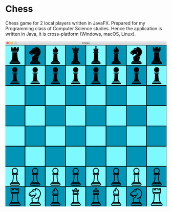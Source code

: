 # Chess
Chess game for 2 local players written in JavaFX. Prepared for my Programming class of Computer Science 
studies. Hence the application is written in Java, it is cross-platform (Windows, macOS, Linux).

![preview](https://github.com/julian-kominiak/Chess/blob/master/preview.png)

